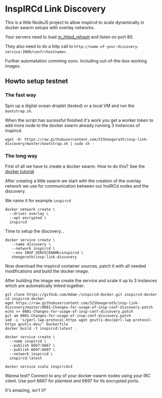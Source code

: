 InspIRCd Link Discovery
===

This is a little NodeJS project to allow inspircd to scale dynamically in docker swarm setups with overlay networks.

Your servers need to load [m_httpd_rehash](https://gist.github.com/SISheogorath/c3e2a6cd08ffd51897a7dcea422f1a43) and listen on port 80.

They also need to do a http call to `http://name-of-your-discovery-service:3000/conf/<hostname>`.

Further automatation comming soon. Including out-of-the-box working images.

## Howto setup testnet

### The fast way

Spin up a digital ocean droplet (tested) or a local VM and run the `bootstrap.sh`.

When the script has sucessful finished it's work you get a worker token to add more node to the docker swarm already running 3 instances of inspircd.

```console
wget -O- https://raw.githubusercontent.com/SISheogorath/insp-link-discovery/master/bootstrap.sh | sudo sh -
```

### The long way

First of all we have to create a docker swarm. How to do this? See the [docker tutorial](https://docs.docker.com/engine/swarm/swarm-tutorial/create-swarm/)


After creating a little swarm we start with the creation of the overlay network we use for communication between our InsIRCd nodes and the discovery.

We name it for example `inspircd`

```console
docker network create \
  --driver overlay \
  --opt encrypted \
  inspircd
```

Time to setup the discovery...

```console
docker service create \
   --name discovery \
   --network inspircd \
   --env INSP_SERVICENAME=inspircd \
   sheogorath/insp-link-discovery
```

Now download the inspircd container sources, patch it with all needed modifications and build the docker image.

After building the image we create the service and scale it up to 3 instances which are automatically linked together.

```console
git clone https://github.com/Adam-/inspircd-docker.git inspircd-docker
cd inspircd-docker
wget https://raw.githubusercontent.com/SISheogorath/insp-link-discovery/master/0001-Changes-for-usage-of-insp-conf-discovery.patch
echo >> 0001-Changes-for-usage-of-insp-conf-discovery.patch
git am 0001-Changes-for-usage-of-insp-conf-discovery.patch
sed -i 's/perl-lwp-protocol-https wget gnutls-dev/perl-lwp-protocol-https gnutls-dev/' Dockerfile 
docker build -t inspircd:latest .

docker service create \
  --name inspircd \
  --publish 6667:6667 \
  --publish 6697:6697 \
  --network inspircd \
  inspircd:latest

docker service scale inspircd=3
```

Wanna test? Connect to any of your docker swarm nodes using your IRC client. Use port 6667 for plaintext and 6697 for tls encrypted ports.

It's amazing, isn't it?
